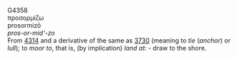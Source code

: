 <body>
  <p>G4358<br>  προσορμίζω  <br> prosormizō  <br><i>pros-or-mid‘-zo </i><br>From <a href="g4314.htm">4314</a> and a derivative of the same as <a href="g3730.htm">3730</a> (meaning to <i>tie</i> (<i>anchor</i>) or <i>lull</i>); to <i>moor</i> <i>to</i>, that is, (by implication) <i>land</i> <i>at:</i> - draw to the shore.<br></p>
 </body>